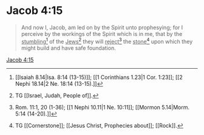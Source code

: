 # Jacob 4:15

> And now I, Jacob, am led on by the Spirit unto prophesying; for I perceive by the workings of the Spirit which is in me, that by the <u>stumbling</u>[^a] of the <u>Jews</u>[^b] they will <u>reject</u>[^c] the <u>stone</u>[^d] upon which they might build and have safe foundation.

[Jacob 4:15](https://www.churchofjesuschrist.org/study/scriptures/bofm/jacob/4?lang=eng&id=p15#p15)


[^a]: [[Isaiah 8.14|Isa. 8:14 (13-15)]]; [[1 Corinthians 1.23|1 Cor. 1:23]]; [[2 Nephi 18.14|2 Ne. 18:14 (13-15).]]
[^b]: TG [[Israel, Judah, People of]].
[^c]: Rom. 11:1, 20 (1-36); [[1 Nephi 10.11|1 Ne. 10:11]]; [[Mormon 5.14|Morm. 5:14 (14-20).]]
[^d]: TG [[Cornerstone]]; [[Jesus Christ, Prophecies about]]; [[Rock]].
